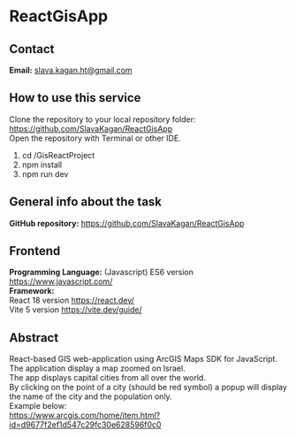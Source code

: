 # ReactGisApp

## Contact
**Email:** slava.kagan.ht@gmail.com

## How to use this service

Clone the repository to your local repository folder: https://github.com/SlavaKagan/ReactGisApp <br />
Open the repository with Terminal or other IDE. <br />

1. cd /GisReactProject <br />
2. npm install <br />
3. npm run dev <br />

## General info about the task
**GitHub repository:** https://github.com/SlavaKagan/ReactGisApp <br />

## Frontend
**Programming Language:** (Javascript) ES6 version https://www.javascript.com/ <br />
**Framework:** <br /> 
React 18 version https://react.dev/ <br />
Vite 5 version https://vite.dev/guide/ <br />

## Abstract

React-based GIS web-application using ArcGIS Maps SDK for JavaScript. <br />
The application display a map zoomed on Israel. <br />
The app displays capital cities from all over the world. <br />
By clicking on the point of a city (should be red symbol) a popup will display the name of the city and the population only. <br />
Example below: <br />
https://www.arcgis.com/home/item.html?id=d9677f2ef1d547c29fc30e628596f0c0
